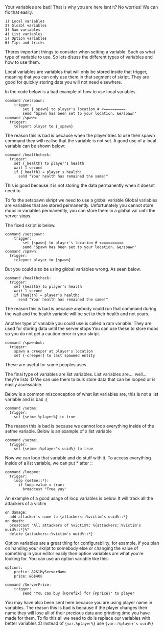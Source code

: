 Your variables are bad! That is why you are here isnt it?
No worries! We can fix that easily.
```
1) Local variables
2) Gloabl variables
3) Ram variables
4) List variables
5) Option variables
6) Tips and tricks
```
Theres important things to consider when setting a variable.
Such as what type of variable to use. So lets disuss the different types of variables and how to use them.

Local variables are variables that will only be stored inside that trigger, meaning that you can only use them in that segment of skript.
They are good for quickly storing data you will not need elsewhere.

In the code below is a bad example of how to use local variables.
```
command /setspawn:
	trigger:
		set {_spawn} to player's location # <==========
		send "Spawn has been set to your location. &e/spawn"
command /spawn:
  trigger:
    teleport player to {_spawn}
```

The reason this is bad is because when the player tries to use their spawn command they will realise that the variable is not set.
A good use of a local variable can be shown below:
```
command /healthcheck:
  trigger:
    set {_health} to player's health
    wait 1 second
    if {_health} = player's health:
      send "Your health has remained the same!"
```
This is good because it is not storing the data permanently when it doesnt need to.

To fix the setspawn skript we need to use a global variable
Global variables are variables that are stored permanently.
Unfortunately you cannot store mobs in variables permanently, you can store them in a global var until the server stops.

The fixed skript is below.
```
command /setspawn:
	trigger:
		set {spawn} to player's location # <==========
		send "Spawn has been set to your location. &e/spawn"
command /spawn:
  trigger:
    teleport player to {spawn}
```

But you could also be using global variables wrong.
As seen below.
```
command /healthcheck:
  trigger:
    set {health} to player's health
    wait 1 second
    if {health} = player's health:
      send "Your health has remained the same!"
```
The reason this is bad is because anybody could run that command during the wait and the health variable will be set to their health and not yours.

Another type of variable you could use is called a ram variable.
They are used for storing data until the server stops
You can use these to store mobs so you do not get a caution error in your skript.

``` 
command /spawnbob:
  trigger:
    spawn a creeper at player's location
    set {-creeper} to last spawned entity
```
These are useful for some peoples uses.

The final type of variables are list variables.
List variables are.... well... they're lists :D
We can use them to bulk store data that can be looped or is easily accessable.

Below is a common misconception of what list variables are, this is not a list variable and is bad :{
```
command /setme:
  trigger:
    set {setme.%player%} to true
```
The reason this is bad is because we cannot loop everything inside of the setme variable.
Below is an example of a list variable
```
command /setme:
  trigger:
    set {setme::%player's uuid%} to true
```
Now we can loop that variable and do stuff with it.
To access everything inside of a list variable, we can put * after ::
```
command /loopme:
  trigger:
    loop {setme::*}:
      if loop-value = true:
        broadcast "True yay"
```
An example of a good usage of loop variables is below.
It will track all the attackers of a victim
```
on damage:
  add attacker's name to {attackers::%victim's uuid%::*} 
on death:
  broadcast "All attackers of %victim%: %{attackers::%victim's uuid%::*}%"
  delete {attackers::%victim's uuid%::*}
```
Option variables are a great thing for configurability, for example, if you plan on handing your skript to somebody else or changing the value of something in your editor easily then option variables are what you're looking for.
You can use an option variable like this:
```
options:
	prefix: &2&lMyServerName
	price: &6$400

command /ServerPrice:
	trigger:
		send "You can buy {@prefix} for {@price}" to player
```

You may have also been sent here because you are using player name in variables.
The reason this is bad is because if the player changes their name they will lose all of their precious data and grinding time you have made for them.
To fix this all we need to do is replace our variables with better variables :D
Instead of `{var.%player%}` use `{var::%player's uuid%}`
